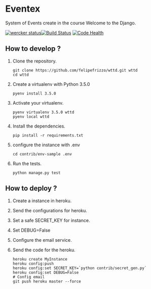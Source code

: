 # Eventex

System of Events create in the course Welcome to the Django.

[![wercker status](https://app.wercker.com/status/b7cfb2f292a6e127242e003a505ac4b1/m "wercker status")](https://app.wercker.com/project/bykey/b7cfb2f292a6e127242e003a505ac4b1)[![Build Status](https://travis-ci.org/felipefrizzo/wttd.svg?branch=master)](https://travis-ci.org/felipefrizzo/wttd) [![Code Health](https://landscape.io/github/felipefrizzo/wttd/master/landscape.svg?style=flat)](https://landscape.io/github/felipefrizzo/wttd/master)

## How to develop ?

1. Clone the repository.

    ```shell
    git clone https://github.com/felipefrizzo/wttd.git wttd
    cd wttd
    ```
2. Create a virtualenv with Python 3.5.0

    ```shell
    pyenv install 3.5.0
    ```

3. Activate your virtualenv.

    ```shell
    pyenv virtualenv 3.5.0 wttd
    pyenv local wttd
    ```

4. Install the dependencies.

    ```shell
    pip install -r requirements.txt
    ```
5. configure the instance with .env

    ```shell
    cd contrib/env-sample .env
    ```

6. Run the tests.

    ```shell
    python manage.py test
    ```

## How to deploy ?

1. Create a instance in heroku.
2. Send the configurations for heroku.
3. Set a safe SECRET_KEY for instance.
4. Set DEBUG=False
5. Configure the email service.
6. Send the code for the heroku.

    ```shell
    heroku create MyInstance
    heroku config:push
    heroku config:set SECRET_KEY=`python contrib/secret_gen.py`
    heroku config:set DEBUG=False
    # Config email
    git push heroku master --force
    ```

